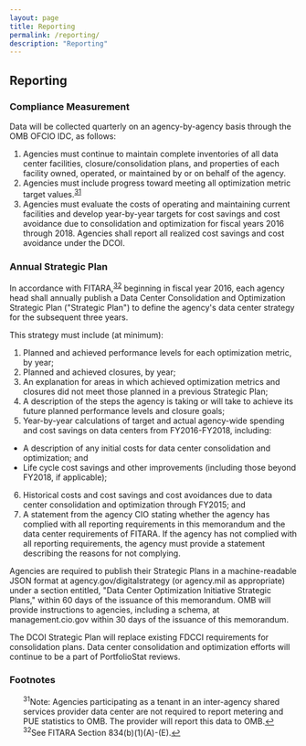 ```yaml
---
layout: page
title: Reporting
permalink: /reporting/
description: "Reporting"
---
```

## Reporting

### Compliance Measurement

Data will be collected quarterly on an agency-by-agency basis through the OMB OFCIO IDC, as follows:

1. Agencies must continue to maintain complete inventories of all data center facilities, closure/consolidation plans, and properties of each facility owned, operated, or maintained by or on behalf of the agency.
2. Agencies must include progress toward meeting all optimization metric target values.<sup id="fnr31"><a href="#fn31">31</a></sup>
3. Agencies must evaluate the costs of operating and maintaining current facilities and develop year-by-year targets for cost savings and cost avoidance due to consolidation and optimization for fiscal years 2016 through 2018. Agencies shall report all realized cost savings and cost avoidance under the DCOI.

### Annual Strategic Plan

In accordance with FITARA,<sup id="fnr32"><a href="#fn32">32</a></sup> beginning in fiscal year 2016, each agency head shall annually publish a Data Center Consolidation and Optimization Strategic Plan ("Strategic Plan") to define the agency's data center strategy for the subsequent three years.

This strategy must include (at minimum):

1. Planned and achieved performance levels for each optimization metric, by year;
2. Planned and achieved closures, by year;
3. An explanation for areas in which achieved optimization metrics and closures did not meet those planned in a previous Strategic Plan;
4. A description of the steps the agency is taking or will take to achieve its future planned performance levels and closure goals;
5. Year-by-year calculations of target and actual agency-wide spending and cost savings on data centers from FY2016-FY2018, including:
  - A description of any initial costs for data center consolidation and optimization; and
  - Life cycle cost savings and other improvements (including those beyond FY2018, if applicable);
6. Historical costs and cost savings and cost avoidances due to data center consolidation and optimization through FY2015; and
7. A statement from the agency CIO stating whether the agency has complied with all reporting requirements in this memorandum and the data center requirements of FITARA. If the agency has not complied with all reporting requirements, the agency must provide a statement describing the reasons for not complying.

Agencies are required to publish their Strategic Plans in a machine-readable JSON format at agency.gov/digitalstrategy (or agency.mil as appropriate) under a section entitled, "Data Center Optimization Initiative Strategic Plans," within 60 days of the issuance of this memorandum.  OMB will provide instructions to agencies, including a schema, at management.cio.gov within 30 days of the issuance of this memorandum.

The DCOI Strategic Plan will replace existing FDCCI requirements for consolidation plans. Data center consolidation and optimization efforts will continue to be a part of PortfolioStat reviews.

### Footnotes

<ul style="list-style-type:none">
<li id="fn31"><sup>31</sup>Note: Agencies participating as a tenant in an inter-agency shared services provider data center are not required to report metering and PUE statistics to OMB. The provider will report this data to OMB.<a href="#fnr31">&#8617;</a></li>

<li id="fn32"><sup>32</sup>See FITARA Section 834(b)(1)(A)-(E).<a href="#fnr32">&#8617;</a></li>
</ul>
